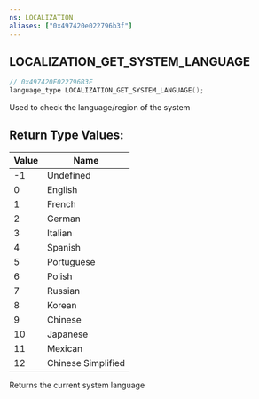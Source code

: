 ```yaml
---
ns: LOCALIZATION
aliases: ["0x497420e022796b3f"]
---
```

## LOCALIZATION_GET_SYSTEM_LANGUAGE

```c
// 0x497420E022796B3F
language_type LOCALIZATION_GET_SYSTEM_LANGUAGE();
```

Used to check the language/region of the system

## Return Type Values:
| Value | Name |
| --- | --- |
| -1 | Undefined |
| 0 | English |
| 1 | French |
| 2 | German |
| 3 | Italian |
| 4 | Spanish |
| 5 | Portuguese |
| 6 | Polish |
| 7 | Russian |
| 8 | Korean |
| 9 | Chinese |
| 10 | Japanese |
| 11 | Mexican |
| 12 | Chinese Simplified |


Returns the current system language

